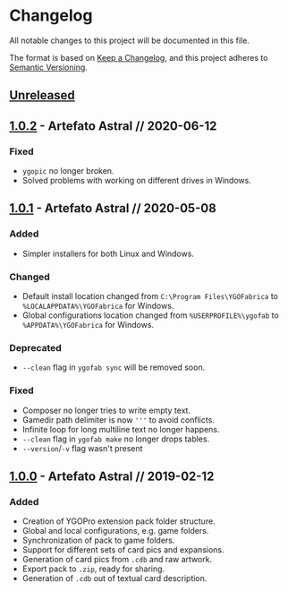 # Changelog
All notable changes to this project will be documented in this file.

The format is based on [Keep a Changelog](https://keepachangelog.com/),
and this project adheres to [Semantic Versioning](https://semver.org/spec/v2.0.0.html).

## [Unreleased]

## [1.0.2] - Artefato Astral // 2020-06-12
### Fixed
- `ygopic` no longer broken.
- Solved problems with working on different drives in Windows.

## [1.0.1] - Artefato Astral // 2020-05-08
### Added
- Simpler installers for both Linux and Windows.

### Changed
- Default install location changed from `C:\Program Files\YGOFabrica` to `%LOCALAPPDATA%\YGOFabrica` for Windows.
- Global configurations location changed from `%USERPROFILE%\ygofab` to `%APPDATA%\YGOFabrica` for Windows.

### Deprecated
- `--clean` flag in `ygofab sync` will be removed soon.

### Fixed
- Composer no longer tries to write empty text.
- Gamedir path delimiter is now `'''` to avoid conflicts.
- Infinite loop for long multiline text no longer happens.
- `--clean` flag in `ygofab make` no longer drops tables.
- `--version`/`-v` flag wasn't present

## [1.0.0] - Artefato Astral // 2019-02-12
### Added
- Creation of YGOPro extension pack folder structure.
- Global and local configurations, e.g. game folders.
- Synchronization of pack to game folders.
- Support for different sets of card pics and expansions.
- Generation of card pics from `.cdb` and raw artwork.
- Export pack to `.zip`, ready for sharing.
- Generation of `.cdb` out of textual card description.

[Unreleased]: https://github.com/piface314/ygo-fabrica/compare/v1.0.0...HEAD
[1.0.2]: https://github.com/piface314/ygo-fabrica/compare/v1.0.1...v1.0.2
[1.0.1]: https://github.com/piface314/ygo-fabrica/compare/v1.0.0...v1.0.1
[1.0.0]: https://github.com/piface314/ygo-fabrica/releases/tag/v1.0.0
